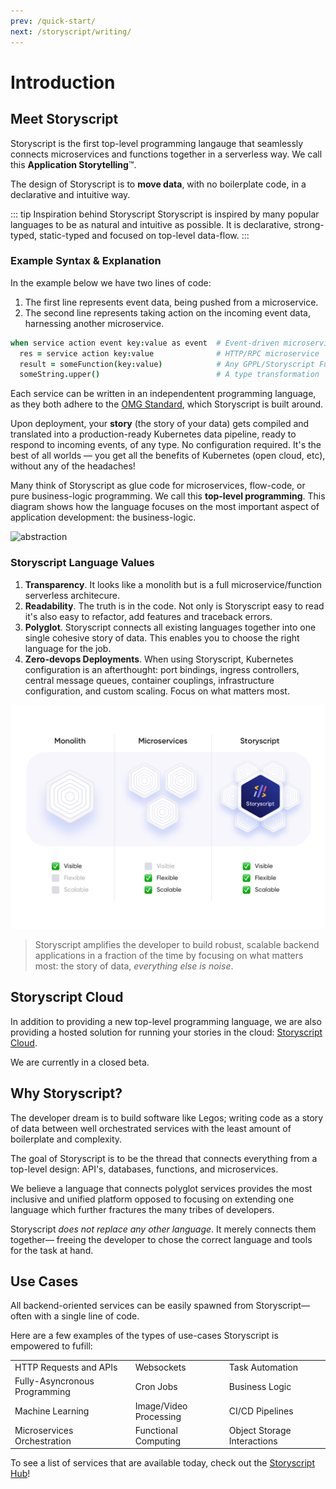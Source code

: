 ```yaml
---
prev: /quick-start/
next: /storyscript/writing/
---
```


# Introduction

## Meet Storyscript

Storyscript is the first top-level programming langauge that seamlessly connects microservices and functions together in a serverless way. We call this **Application Storytelling**™.

The design of Storyscript is to **move data**, with no boilerplate code, in a declarative and intuitive way.

::: tip Inspiration behind Storyscript
Storyscript is inspired by many popular languages to be as natural and intuitive as possible. It is declarative, strong-typed, static-typed and focused on top-level data-flow.
:::


### Example Syntax & Explanation

In the example below we have two lines of code:

1. The first line represents event data, being pushed from a microservice.
2. The second line represents taking action on the incoming event data, harnessing another microservice.


```coffeescript
when service action event key:value as event  # Event-driven microservice
  res = service action key:value              # HTTP/RPC microservice
  result = someFunction(key:value)            # Any GPPL/Storyscript Function
  someString.upper()                          # A type transformation
```

Each service can be written in an independentent programming language, as they both adhere to the [OMG Standard](https://microservices.guide/), which Storyscript is built around.

Upon deployment, your **story** (the story of your data) gets compiled and translated into a production-ready Kubernetes data pipeline, ready to respond to incoming events, of any type. No configuration required. It's the best of all worlds — you get all the benefits of Kubernetes (open cloud, etc), without any of the headaches!

Many think of Storyscript as glue code for microservices, flow-code, or pure business-logic programming. We call this **top-level programming**. This diagram shows how the language focuses on the most important aspect of application development: the business-logic.


![abstraction](./abstraction.png)

### Storyscript Language Values

1. **Transparency**.
  It looks like a monolith but is a full microservice/function serverless architecure.
1. **Readability**.
  The truth is in the code. Not only is Storyscript easy to read it's also easy to refactor, add features and traceback errors.
1. **Polyglot**.
  Storyscript connects all existing languages together into one single cohesive story of data. This enables you to choose the right language for the job.
1. **Zero-devops Deployments**.
  When using Storyscript, Kubernetes configuration is an afterthought: port bindings, ingress controllers, central message queues, container couplings, infrastructure configuration, and custom scaling. Focus on what matters most.

![stackup](./stackup.png)

> Storyscript amplifies the developer to build robust, scalable backend applications in a fraction of the time by focusing on what matters most: the story of data, *everything else is noise*.

## Storyscript Cloud

In addition to providing a new top-level programming language, we are also providing a hosted solution for running your stories in the cloud: [Storyscript Cloud](https://storyscript.io/).

We are currently in a closed beta.

## Why Storyscript?

The developer dream is to build software like Legos; writing code as a story of data between well orchestrated services with the least amount of boilerplate and complexity.

The goal of Storyscript is to be the thread that connects everything from a top-level design: API's, databases, functions, and microservices.

We believe a language that connects polyglot services provides the most inclusive and unified platform opposed to focusing on extending one language which further fractures the many tribes of developers.

Storyscript *does not replace any other language*. It merely connects them together— freeing the developer to chose the correct language and tools for the task at hand.

## Use Cases

All backend-oriented services can be easily spawned from Storyscript— often with a single line of code.

Here are a few examples of the types of use-cases Storyscript is empowered to fufill:

|                               	|                       	|                             	|
|-------------------------------	|------------------------	|-----------------------------	|
| HTTP Requests and APIs        	| Websockets             	| Task Automation             	|
| Fully-Asyncronous Programming 	| Cron Jobs              	| Business Logic              	|
| Machine Learning              	| Image/Video Processing 	| CI/CD Pipelines             	|
| Microservices Orchestration   	| Functional Computing   	| Object Storage Interactions 	|

To see a list of services that are available today, check out the [Storyscript Hub](https://hub.storyscript.io/)!
